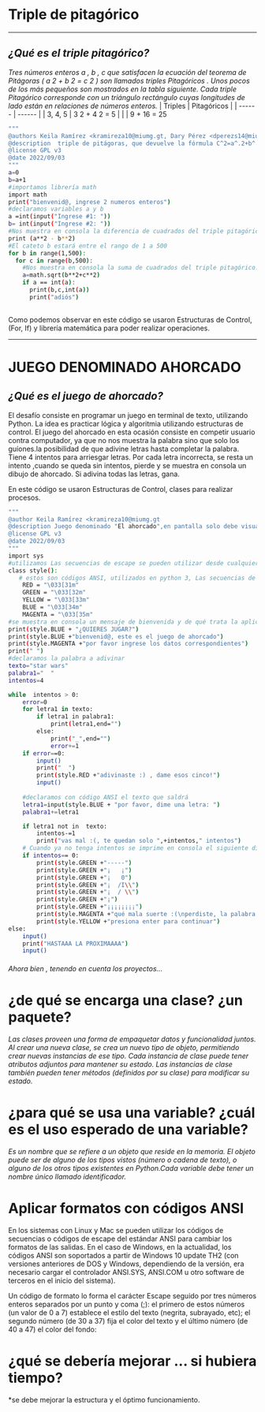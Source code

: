 # Triple de pitagórico 
****


## _¿Qué es el triple pitagórico?_

*Tres números enteros a , b , c que satisfacen la ecuación del teorema de Pitágoras ( a 2 + b 2 = c 2 ) son llamados triples Pitagóricos . Unos pocos de los más pequeños son mostrados en la tabla siguiente. Cada triple Pitagórico corresponde con un triángulo rectángulo cuyas longitudes de lado están en relaciones de números enteros.*
| Triples | Pitagóricos |
| ------ | ------ |
| 3, 4, 5  | 3 2 + 4 2 = 5 |
|  |  9 + 16 = 25


```sh
"""
@authors Keila Ramírez <kramireza10@miumg.gt, Dary Pérez <dperezs14@miumg.edu.gt, Marco de León <mdeleonr49@miumg.edu.gt
@description  triple de pitágoras, que devuelve la fórmula C^2=a^.2+b^.2
@license GPL v3
@date 2022/09/03
"""
a=0
b=a+1
#importamos librería math
import math
print("bienvenid@, ingrese 2 numeros enteros")
#declaramos variables a y b
a =int(input("Ingrese #1: "))
b= int(input("Ingrese #2: "))
#Nos muestra en consola la diferencia de cuadrados del triple pitagórico
print (a**2 - b**2)
#El cateto b estará entre el rango de 1 a 500
for b in range(1,500):
  for c in range(b,500):
    #Nos muestra en consola la suma de cuadrados del triple pitagórico.
    a=math.sqrt(b**2+c**2)
    if a == int(a):
      print(b,c,int(a))
      print("adiós")
      
```
Como podemos observar en este código se usaron Estructuras de Control,(For, If)  y librería matemática para poder realizar operaciones.
***



# JUEGO DENOMINADO AHORCADO 
## _¿Qué es el juego de ahorcado?_
El desafío consiste en programar un juego en terminal de texto, utilizando Python. La idea es practicar lógica y algoritmia utilizando estructuras de control.
El juego del ahorcado en esta ocasión consiste en competir usuario contra computador, ya que no nos muestra la palabra sino que solo los guíones.la posibilidad de que adivine letras hasta completar la palabra. Tiene 4 intentos para arriesgar letras. Por cada letra incorrecta, se resta un intento ,cuando se queda sin intentos, pierde y se muestra en consola un dibujo de ahorcado. Si adivina todas las letras, gana. 

En este código se usaron Estructuras de Control,  clases para realizar procesos.
```sh
"""
@author Keila Ramírez <kramireza10@miumg.gt
@description Juego denominado "El ahorcado",en pantalla solo debe visualizarse _ _ _ _ _ _ _ _  E ir rellenándose a medida que se vaya adivinando el texto que asignamos.
@license GPL v3
@date 2022/09/03
"""
import sys
#utilizamos Las secuencias de escape se pueden utilizar desde cualquier script o programa que envíe información a la consola.  
class style():
   # estos son códigos ANSI, utilizados en python 3, Las secuencias de escape ANSI permiten enviar información de control a la consola para cambiar los atributos del texto representado.
    RED = "\033[31m"
    GREEN = "\033[32m"
    YELLOW = "\033[33m"
    BLUE = "\033[34m"
    MAGENTA = "\033[35m"
#se muestra en consola un mensaje de bienvenida y de qué trata la aplicación 
print(style.BLUE + "¿QUIERES JUGAR?")
print(style.BLUE +"bienvenid@, este es el juego de ahorcado")
print(style.MAGENTA +"por favor ingrese los datos correspondientes")
print(" ")
#declaramos la palabra a adivinar 
texto="star wars"
palabra1="  "
intentos=4

while  intentos > 0:
    error=0
    for letra1 in texto:
        if letra1 in palabra1:
            print(letra1,end="")
        else:
            print("_",end="")
            error+=1
    if error==0:
        input()
        print("  ")
        print(style.RED +"adivinaste :) , dame esos cinco!")
        input()
    
    #declaramos con código ANSI el texto que saldrá 
    letra1=input(style.BLUE + "por favor, dime una letra: ")
    palabra1+=letra1

    if letra1 not in  texto:
        intentos-=1
        print("vas mal :(, te quedan solo ",+intentos," intentos")
    # Cuando ya no tenga intentos se imprime en consola el siguiente dibujo.Utilizando código ANSI. 
    if intentos== 0: 
        print(style.GREEN +"-----")
        print(style.GREEN +"¡   ¡")
        print(style.GREEN +"¡   0")
        print(style.GREEN +"¡  /I\\")
        print(style.GREEN +"¡  / \\")
        print(style.GREEN +"¡")
        print(style.GREEN +"¡¡¡¡¡¡¡¡")
        print(style.MAGENTA +"qué mala suerte :(\nperdiste, la palabra era " + texto)
        print(style.YELLOW +"presiona enter para continuar")
else:
    input()
    print("HASTAAA LA PROXIMAAAA")
    input()
```




###### Ahora bien , tenendo en cuenta los proyectos...
# ¿de qué se encarga una clase? ¿un paquete?
*Las clases proveen una forma de empaquetar datos y funcionalidad juntos. Al crear una nueva clase, se crea un nuevo tipo de objeto, permitiendo crear nuevas instancias de ese tipo. Cada instancia de clase puede tener atributos adjuntos para mantener su estado. Las instancias de clase también pueden tener métodos (definidos por su clase) para modificar su estado.*

# ¿para qué se usa una variable? ¿cuál es el uso esperado de una variable?
*Es un nombre que se refiere a un objeto que reside en la memoria. El objeto puede ser de alguno de los tipos vistos (número o cadena de texto), o alguno de los otros tipos existentes en Python.Cada variable debe tener un nombre único llamado identificador.*

# Aplicar formatos con códigos ANSI

En los sistemas con Linux y Mac se pueden utilizar los códigos de secuencias o códigos de escape del estándar ANSI para cambiar los formatos de las salidas. En el caso de Windows, en la actualidad, los códigos ANSI son soportados a partir de Windows 10 update TH2 (con versiones anteriores de DOS y Windows, dependiendo de la versión, era necesario cargar el controlador ANSI.SYS, ANSI.COM u otro software de terceros en el inicio del sistema).

Un código de formato lo forma el carácter Escape seguido por tres números enteros separados por un punto y coma (;): el primero de estos números (un valor de 0 a 7) establece el estilo del texto (negrita, subrayado, etc); el segundo número (de 30 a 37) fija el color del texto y el último número (de 40 a 47) el color del fondo:

# ¿qué se debería mejorar ... si hubiera tiempo?
*se debe mejorar la estructura y el óptimo funcionamiento.


